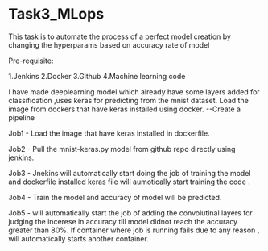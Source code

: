 # Task3_MLops

This task is to automate the process of a perfect model creation by changing the hyperparams based on accuracy rate of model

Pre-requisite:

 1.Jenkins
 2.Docker
 3.Github
 4.Machine learning code



I have made deeplearning model which already have some layers added for classification ,uses keras for predicting from the mnist dataset. Load the image from dockers that have keras installed using docker. --Create a pipeline 

Job1 - Load the image that have keras installed in dockerfile.

Job2 - Pull the mnist-keras.py model from github repo directly using jenkins.

Job3 - Jnekins will automatically start doing the job of training the model and dockerfile installed keras file will aumotically start training the code .

Job4 - Train the model and accuracy of model will be predicted.

Job5 - will automatically start the job of adding the convolutinal layers for judging the incerese in accuracy till model didnot reach the accuracy greater than 80%. If container where job is running fails due to any reason , will automatically starts another container.
